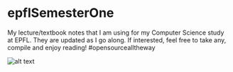 # epflSemesterOne
My lecture/textbook notes that I am using for my Computer Science study at EPFL. They are updated as I go along. If interested, feel free to take any, compile and enjoy reading!
#opensourcealltheway


![alt text](https://www.google.com/search?q=epfl+logo&sxsrf=ACYBGNSuNdbQQrNUDX1EoWwBL5_LOlLxGA:1572558408531&source=lnms&tbm=isch&sa=X&ved=0ahUKEwiOxdDKvMflAhWltYsKHX0EAHgQ_AUIEigB&biw=1536&bih=722&dpr=1.25#imgrc=qJBTK3UbOju1mM)
